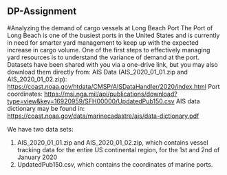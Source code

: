 ## DP-Assignment
#Analyzing the demand of cargo vessels at Long Beach Port 
The Port of Long Beach is one of the busiest ports in the United States and is currently in need for smarter yard management to keep up with the expected increase in cargo volume. One of the first steps to effectively managing yard resources is to understand the variance of demand at the port.
Datasets have been shared with you via a one-drive link, but you may also download them directly from:
AIS Data (AIS_2020_01_01.zip and AIS_2020_01_02.zip): https://coast.noaa.gov/htdata/CMSP/AISDataHandler/2020/index.html
Port coordinates: https://msi.nga.mil/api/publications/download?type=view&key=16920959/SFH00000/UpdatedPub150.csv
AIS data dictionary may be found in:
https://coast.noaa.gov/data/marinecadastre/ais/data-dictionary.pdf

We have two data sets:
1)	AIS_2020_01_01.zip and AIS_2020_01_02.zip, which contains vessel tracking data for the entire US continental region, for the 1st and 2nd of January 2020
2)	UpdatedPub150.csv, which contains the coordinates of marine ports. 
